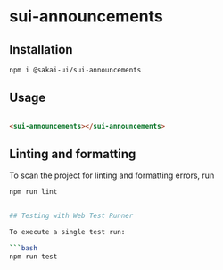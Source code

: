 # sui-announcements

## Installation

```bash
npm i @sakai-ui/sui-announcements
```

## Usage

```html

<sui-announcements></sui-announcements>

```

## Linting and formatting

To scan the project for linting and formatting errors, run

```bash
npm run lint


## Testing with Web Test Runner

To execute a single test run:

```bash
npm run test
```
